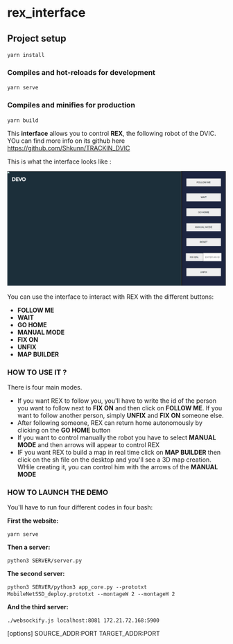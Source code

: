 # rex_interface

## Project setup
```
yarn install
```

### Compiles and hot-reloads for development
```
yarn serve
```

### Compiles and minifies for production
```
yarn build
```

This **interface** allows you to control **REX**, the following robot of the DVIC. YOu can find more info on its github here <https://github.com/Shkunn/TRACKIN_DVIC>

This is what the interface looks like :

![image](https://github.com/Polpii/rex_Interface/blob/main/pics/interface.png?raw=true)

You can use the interface to interact with REX with the different buttons:
* **FOLLOW ME**
* **WAIT**
* **GO HOME**
* **MANUAL MODE**
* **FIX ON**
* **UNFIX**
* **MAP BUILDER**

### HOW TO USE IT ?

There is four main modes. 
* If you want REX to follow you, you'll have to write the id of the person you want to follow next to **FIX ON** and then click on **FOLLOW ME**. If you want to follow another person, simply **UNFIX** and **FIX ON** someone else.
* After following someone, REX can return home autonomously by clicking on the **GO HOME** button
* If you want to control manually the robot you have to select **MANUAL MODE** and then arrows will appear to control REX
* IF you want REX to build a map in real time click on **MAP BUILDER** then click on the sh file on the desktop and you'll see a 3D map creation. WHile creating it, you can control him with the arrows of the **MANUAL MODE**

### HOW TO LAUNCH THE DEMO

You'll have to run four different codes in four bash:

**First the website:**
```
yarn serve
```

**Then a server:**
```
python3 SERVER/server.py
```

**The second server:**
```
python3 SERVER/python3 app_core.py --prototxt MobileNetSSD_deploy.prototxt --montageW 2 --montageH 2
```
**And the third server:**
```
./websockify.js localhost:8081 172.21.72.168:5900
``` 
[options] SOURCE_ADDR:PORT TARGET_ADDR:PORT

